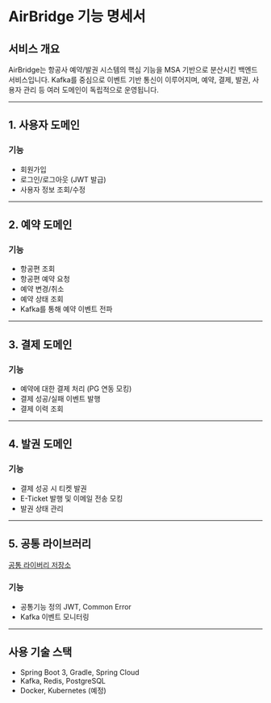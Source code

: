# AirBridge 기능 명세서

## 서비스 개요

AirBridge는 항공사 예약/발권 시스템의 핵심 기능을 MSA 기반으로 분산시킨 백엔드 서비스입니다. Kafka를 중심으로 이벤트 기반 통신이 이루어지며, 예약, 결제, 발권, 사용자 관리 등 여러 도메인이 독립적으로 운영됩니다.

---

## 1. 사용자 도메인

### 기능

- 회원가입
- 로그인/로그아웃 (JWT 발급)
- 사용자 정보 조회/수정

---

## 2. 예약 도메인

### 기능

- 항공편 조회
- 항공편 예약 요청
- 예약 변경/취소
- 예약 상태 조회
- Kafka를 통해 예약 이벤트 전파

---

## 3. 결제 도메인

### 기능

- 예약에 대한 결제 처리 (PG 연동 모킹)
- 결제 성공/실패 이벤트 발행
- 결제 이력 조회

---

## 4. 발권 도메인

### 기능

- 결제 성공 시 티켓 발권
- E-Ticket 발행 및 이메일 전송 모킹
- 발권 상태 관리

---

## 5. 공통 라이브러리
[공통 라이버리 저장소](https://github.com/dudwhd20/airbridge-common-lib)

### 기능

- 공통기능 정의 JWT, Common Error 
- Kafka 이벤트 모니터링

---

## 사용 기술 스택

- Spring Boot 3, Gradle, Spring Cloud
- Kafka, Redis, PostgreSQL
- Docker, Kubernetes (예정)
